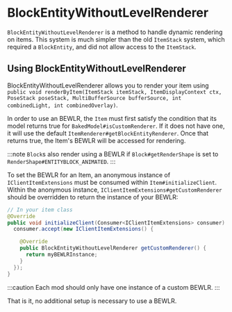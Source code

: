 BlockEntityWithoutLevelRenderer
=======================
`BlockEntityWithoutLevelRenderer` is a method to handle dynamic rendering on items. This system is much simpler than the old `ItemStack` system, which required a `BlockEntity`, and did not allow access to the `ItemStack`.

Using BlockEntityWithoutLevelRenderer
--------------------------

BlockEntityWithoutLevelRenderer allows you to render your item using `public void renderByItem(ItemStack itemStack, ItemDisplayContext ctx, PoseStack poseStack, MultiBufferSource bufferSource, int combinedLight, int combinedOverlay)`.

In order to use an BEWLR, the `Item` must first satisfy the condition that its model returns true for `BakedModel#isCustomRenderer`. If it does not have one, it will use the default `ItemRenderer#getBlockEntityRenderer`. Once that returns true, the Item's BEWLR will be accessed for rendering. 

:::note
`Block`s also render using a BEWLR if `Block#getRenderShape` is set to `RenderShape#ENTITYBLOCK_ANIMATED`.
:::

To set the BEWLR for an Item, an anonymous instance of `IClientItemExtensions` must be consumed within `Item#initializeClient`. Within the anonymous instance, `IClientItemExtensions#getCustomRenderer` should be overridden to return the instance of your BEWLR:

```java
// In your item class
@Override
public void initializeClient(Consumer<IClientItemExtensions> consumer) {
  consumer.accept(new IClientItemExtensions() {

    @Override
    public BlockEntityWithoutLevelRenderer getCustomRenderer() {
      return myBEWLRInstance;
    }
  });
}
```

:::caution
Each mod should only have one instance of a custom BEWLR.
:::

That is it, no additional setup is necessary to use a BEWLR.
